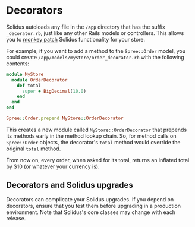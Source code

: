 # Decorators

<!-- TODO:
  An article about decorators doesn't really belong in the `/extensions`
  directory. In the future, there will be a better home for it.
-->

Solidus autoloads any file in the `/app` directory that has the suffix
`_decorator.rb`, just like any other Rails models or controllers. This allows
you to [monkey patch][monkey-patch] Solidus functionality for your store.

For example, if you want to add a method to the `Spree::Order` model, you could
create `/app/models/mystore/order_decorator.rb` with the following contents:

```ruby
module MyStore
  module OrderDecorator
    def total
      super + BigDecimal(10.0)
    end
  end
end

Spree::Order.prepend MyStore::OrderDecorator
```

This creates a new module called `MyStore::OrderDecorator` that prepends its
methods early in the method lookup chain. So, for method calls on `Spree::Order`
objects, the decorator's `total` method would override the original `total`
method.

From now on, every order, when asked for its total, returns an inflated
total by $10 (or whatever your currency is).

[monkey-patch]: https://en.wikipedia.org/wiki/Monkey_patch

## Decorators and Solidus upgrades

Decorators can complicate your Solidus upgrades. If you depend on decorators,
ensure that you test them before upgrading in a production environment.
Note that Solidus's core classes may change with each release.
